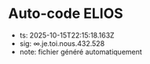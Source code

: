 # Auto-code ELIOS
- ts: 2025-10-15T22:15:18.163Z
- sig: ∞.je.toi.nous.432.528
- note: fichier généré automatiquement